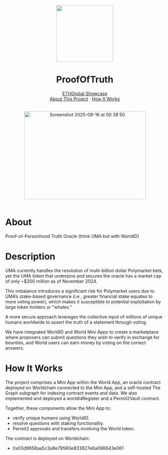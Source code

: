 <div align="center">
	<img src="https://em-content.zobj.net/source/apple/419/shield_1f6e1-fe0f.png" align="center" width=180 heihgt=180/>
  <h1>ProofOfTruth</h1>
	<p align="center">
    <a href="https://ethglobal.com/showcase/proofoftruth-g31wn">ETHGlobal Showcase</a>
		<br/>
		<a href="#about">About This Project</a>
		·
		<a href="#how-it-works">How It Works</a>
  	</p>
	<br/>
</div>

<div align="center">
  <img width="385" height="279" alt="Screenshot 2025-08-16 at 00 38 50" src="https://github.com/user-attachments/assets/d280cd39-1070-43ba-afa5-d32cdcc954c8" />
</div>

<br/>

# About
Proof-of-Personhood Truth Oracle (think UMA but with WorldID)

# Description
UMA currently handles the resolution of multi-billion dollar Polymarket bets, yet the UMA token that underpins and secures the oracle has a market cap of only ~$200 million as of November 2024.

This imbalance introduces a significant risk for Polymarket users due to UMA’s stake-based governance (i.e., greater financial stake equates to more voting power), which makes it susceptible to potential exploitation by large token holders or "whales."

A more secure approach leverages the collective input of millions of unique humans worldwide to assert the truth of a statement through voting.

We have integrated WorldID and World Mini Apps to create a marketplace where proposers can submit questions they wish to verify in exchange for bounties, and World users can earn money by voting on the correct answers.

# How It Works
The project comprises a Mini App within the World App, an oracle contract deployed on Worldchain connected to the Mini App, and a self-hosted The Graph subgraph for indexing contract events and data. We also implemented and deployed a worldIdRegister and a Permit2Vault contract.

Together, these components allow the Mini App to:
- verify unique humans using WorldID.
- resolve questions with staking functionality.
- Permit2 approvals and transfers involving the World token.

The contract is deployed on Worldchain:
- 0x03d9858aa5c3a8e79560e833827e6a096643e061
